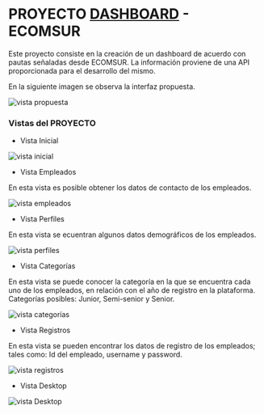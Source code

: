 # PROYECTO [DASHBOARD](https://npgonzalez.github.io/dashboard/src/) - ECOMSUR

Este proyecto consiste en la creación de un dashboard de acuerdo con pautas señaladas desde ECOMSUR. La información proviene de una API proporcionada para el desarrollo del mismo.

En la siguiente imagen se observa la interfaz propuesta.

![vista propuesta](public/img/vista0.png)

### Vistas del PROYECTO

* Vista Inicial

![vista inicial](public/img/vista01.png)

* Vista Empleados

En esta vista es posible obtener los datos de contacto de los empleados.

![vista empleados](public/img/vista02.png)

* Vista Perfiles

En esta vista se ecuentran algunos datos demográficos de los empleados.

![vista perfiles](public/img/vista03.png)

* Vista Categorías

En esta vista se puede conocer la categoría en la que se encuentra cada uno de los empleados, en relación con el año de registro en la plataforma. Categorías posibles: Junior, Semi-senior y Senior.

![vista categorías](public/img/vista04.png)

* Vista Registros

En esta vista se pueden encontrar los datos de registro de los empleados; tales como: Id del empleado, username y password.

![vista registros](public/img/vista05.png)

* Vista Desktop

![vista Desktop](public/img/vista06.png)







